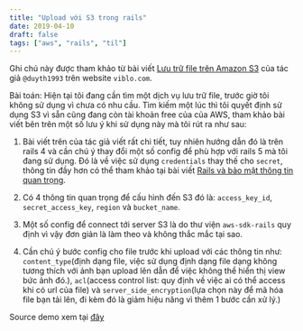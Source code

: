 ```yaml
---
title: "Upload với S3 trong rails"
date: 2019-04-10
draft: false
tags: ["aws", "rails", "til"]
---
```


Ghi chú này được tham khảo từ bài viết [Lưu trữ file trên Amazon S3](https://viblo.asia/p/ror-luu-tru-file-tren-amazon-s3-BMvRpNXEzwY#_cau-hinh-connect-toi-dich-vu-s3-trong-ung-dung-rails-3) của tác giả `@duyth1993` trên website `viblo.com`.

Bài toán: Hiện tại tôi đang cần tìm một dịch vụ lưu trữ file, trước giờ tôi không sử dụng vì chưa có nhu cầu. Tìm kiếm một lúc thì tôi quyết định sử dụng S3 vì sẵn cũng đang còn tài khoản free của của AWS, tham khảo bài viết bên trên một số lưu ý khi sử dụng này mà tôi rút ra như sau:

1. Bài viết trên của tác giả viết rất chi tiết, tuy nhiên hướng dẫn đó là trên rails 4 và cần chú ý thay đổi một số config để phù hợp với rails 5 mà tôi đang sử dụng. Đó là về việc sử dụng `credentials` thay thế cho `secret`, thông tin đầy hơn có thể tham khảo tại bài viết [Rails và bảo mật thông tin quan trọng](https://hdchinh.github.io/ruby/2019/02/22/xu-ly-thong-tin-quan-trong-trong-rails.html).

2. Có 4 thông tin quan trọng để cấu hình đến S3 đó là: `access_key_id`, `secret_access_key`, `region` và `bucket_name`.

3. Một số config để connect tới server S3 là do thư viện `aws-sdk-rails` quy định vì vậy đơn giản là làm theo và không thắc mắc tại sao.

4. Cần chú ý bước config cho file trước khi upload với các thông tin như: `content_type`(định dạng file, việc sử dụng định dạng file dạng không tương thích với ảnh bạn upload lên dẫn để việc không thể hiển thị view bức ảnh đó.), `acl`(access control list: quy định về việc ai có thể access khi có url của file) và `server_side_encryption`(lựa chọn này để mã hóa file bạn tải lên, đi kèm đó là giảm hiệu năng vì thêm 1 bước cần xử lý.)

Source demo xem tại [đây](https://github.com/hdchinh/S3_with_rails_5.2)
